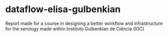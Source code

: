 # dataflow-elisa-gulbenkian
Report made for a course in designing a better workflow and infrastructure for the serology made within Instituto Gulbenkian de Ciência (IGC)
